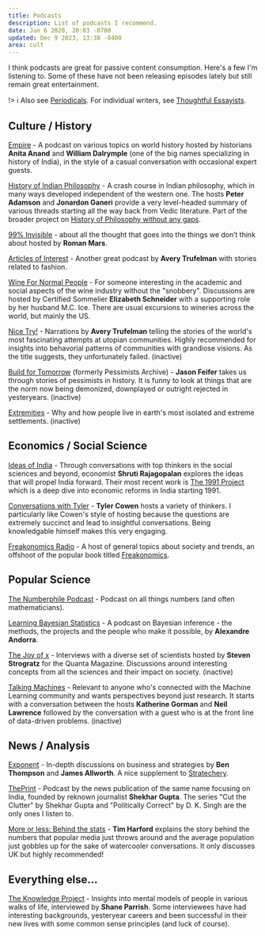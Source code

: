 ```yaml
---
title: Podcasts
description: List of podcasts I recommend.
date: Jun 6 2020, 20:03 -0700
updated: Dec 9 2023, 13:38 -0400
area: cult
---
```


I think podcasts are great for passive content consumption. Here's a few I'm listening to. Some of these have not been releasing episodes lately but still remain great entertainment.

!> :information_source: Also see [Periodicals](/kb/periodicals). For individual writers, see [Thoughtful Essayists](/kb/thoughtful-essayists).

## Culture / History

[Empire](https://twitter.com/EmpirePodUK) - A podcast on various topics on world history hosted by historians **Anita Anand** and **William Dalrymple** (one of the big names specializing in history of India), in the style of a casual conversation with occasional expert guests.

[History of Indian Philosophy](https://www.historyofphilosophy.net/series/classical-indian-philosophy) - A crash course in Indian philosophy, which in many ways developed independent of the western one. The hosts **Peter Adamson** and **Jonardon Ganeri** provide a very level-headed summary of various threads starting all the way back from Vedic literature. Part of the broader project on [History of Philosophy without any gaps](https://www.historyofphilosophy.net/).

[99% Invisible](https://99percentinvisible.org) - about all the thought that goes into the things we don’t think about hosted by **Roman Mars**.

[Articles of Interest](https://99percentinvisible.org/aoi/) - Another great podcast by **Avery Trufelman** with stories related to fashion.

[Wine For Normal People](https://www.winefornormalpeople.com) - For someone interesting in the academic and social aspects of the wine industry without the "snobbery". Discussions are hosted by Certified Sommelier **Elizabeth Schneider** with a supporting role by her husband M.C. Ice. There are usual excursions to wineries across the world, but mainly the US.

[Nice Try!](https://www.curbed.com/2019/5/7/18514684/nice-try-podcast-utopian-avery-trufelman) - Narrations by **Avery Trufelman** telling the stories of the world's most fascinating attempts at utopian communities. Highly recommended for insights into behavorial patterns of communities with grandiose visions. As the title suggests, they unfortunately failed. (inactive)

[Build for Tomorrow](https://pessimists.co) (formerly Pessimists Archive) - **Jason Feifer** takes us through stories of pessimists in history. It is funny to look at things that are the norm now being demonized, downplayed or outright rejected in yesteryears. (inactive)

[Extremities](https://anchor.fm/extremities) - Why and how people live in earth's most isolated and extreme settlements. (inactive)

## Economics / Social Science

[Ideas of India](https://ideasofindia.libsyn.com) - Through conversations with top thinkers in the social sciences and beyond, economist **Shruti Rajagopalan** explores the ideas that will propel India forward. Their most recent work is [The 1991 Project](https://www.the1991project.com) which is a deep dive into economic reforms in India starting 1991.

[Conversations with Tyler](https://conversationswithtyler.com/) - **Tyler Cowen** hosts a variety of thinkers. I particularly like Cowen's style of hosting because the questions are extremely succinct and lead to insightful conversations. Being knowledgable himself makes this very engaging.

[Freakonomics Radio](https://freakonomics.com/series/freakonomics-radio/) - A host of general topics about society and trends, an offshoot of the popular book titled [Freakonomics](https://freakonomics.com/books/#freakonomics).

## Popular Science

[The Numberphile Podcast](https://www.numberphile.com/podcast/) - Podcast on all things numbers \(and often mathematicians\).

[Learning Bayesian Statistics](https://www.learnbayesstats.com) - A podcast on Bayesian inference - the methods, the projects and the people who make it possible, by **Alexandre Andorra**.

[The Joy of x](https://www.quantamagazine.org/tag/the-joy-of-x/) - Interviews with a diverse set of scientists hosted by **Steven Strogratz** for the Quanta Magazine. Discussions around interesting concepts from all the sciences and their impact on society. (inactive)

[Talking Machines](https://www.thetalkingmachines.com/home) - Relevant to anyone who's connected with the Machine Learning community and wants perspectives beyond just research. It starts with a conversation between the hosts **Katherine Gorman** and **Neil Lawrence** followed by the conversation with a guest who is at the front line of data-driven problems. (inactive)

## News / Analysis

[Exponent](https://exponent.fm) - In-depth discussions on business and strategies by **Ben Thompson** and **James Allworth**. A nice supplement to [Stratechery](https://stratechery.com/).

[ThePrint](https://theprint.in) - Podcast by the news publication of the same name
focusing on India, founded by reknown journalist **Shekhar Gupta**. The
series "Cut the Clutter" by Shekhar Gupta and "Politically Correct" by D. K. Singh are the only ones I listen to.

[More or less: Behind the stats](https://www.bbc.co.uk/programmes/p02nrss1) - **Tim Harford** explains
the story behind the numbers that popular media just throws around and the average population
just gobbles up for the sake of watercooler conversations. It only discusses UK but highly recommended!

## Everything else...

[The Knowledge Project](https://fs.blog/knowledge-project/) - Insights into mental models of people in various walks of life, interviewed by **Shane Parrish**. Some interviewees have had interesting backgrounds, yesteryear careers and been successful in their new lives with some common sense principles \(and luck of course\).
